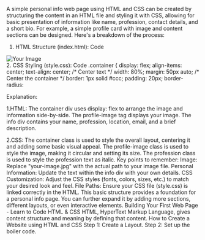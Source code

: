 A simple personal info web page using HTML and CSS can be created by structuring the content in an HTML file and styling it with CSS, allowing for basic presentation of information like name, profession, contact details, and a short bio. For example, a simple profile card with image and content sections can be designed. 
Here's a breakdown of the process:
1. HTML Structure (index.html):
Code
<!DOCTYPE html>
<html>
<head>
<title>Personal Info</title>
<link rel="stylesheet" href="style.css">
</head>
<body>
<div class="container">
  <img src="your-image.jpg" alt="Your Image" class="profile-image">
 <div class="info">
  </div>
</div>
</body>
</html>
2. CSS Styling (style.css):
Code
.container {
  display: flex;
  align-items: center;
  text-align: center; /* Center text */
  width: 80%;
  margin: 50px auto; /* Center the container */
  border: 1px solid #ccc;
  padding: 20px;
  border-radius: 

Explanation: 

1.HTML:
The container div uses display: flex to arrange the image and information side-by-side.
The profile-image tag displays your image.
The info div contains your name, profession, location, email, and a brief description.

2.CSS:
The container class is used to style the overall layout, centering it and adding some basic visual appeal.
The profile-image class is used to style the image, making it circular and setting its size.
The profession class is used to style the profession text as italic. 
Key points to remember:
Image: Replace "your-image.jpg" with the actual path to your image file.
Personal Information: Update the text within the info div with your own details.
CSS Customization: Adjust the CSS styles (fonts, colors, sizes, etc.) to match your desired look and feel.
File Paths: Ensure your CSS file (style.css) is linked correctly in the HTML. 
This basic structure provides a foundation for a personal info page. You can further expand it by adding more sections, different layouts, or even interactive elements. 
Building Your First Web Page - Learn to Code HTML & CSS
HTML, HyperText Markup Language, gives content structure and meaning by defining that content. 
How to Create a Website using HTML and CSS
Step 1: Create a Layout.
Step 2: Set up the boiler code.
    




